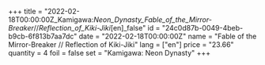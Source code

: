 +++
title = "2022-02-18T00:00:00Z_Kamigawa:_Neon_Dynasty_Fable_of_the_Mirror-Breaker_//_Reflection_of_Kiki-Jiki_[en]_false"
id = "24c0d87b-0049-4beb-b9cb-6f813b7aa7dc"
date = "2022-02-18T00:00:00Z"
name = "Fable of the Mirror-Breaker // Reflection of Kiki-Jiki"
lang = ["en"]
price = "23.66"
quantity = 4
foil = false
set = "Kamigawa: Neon Dynasty"
+++
